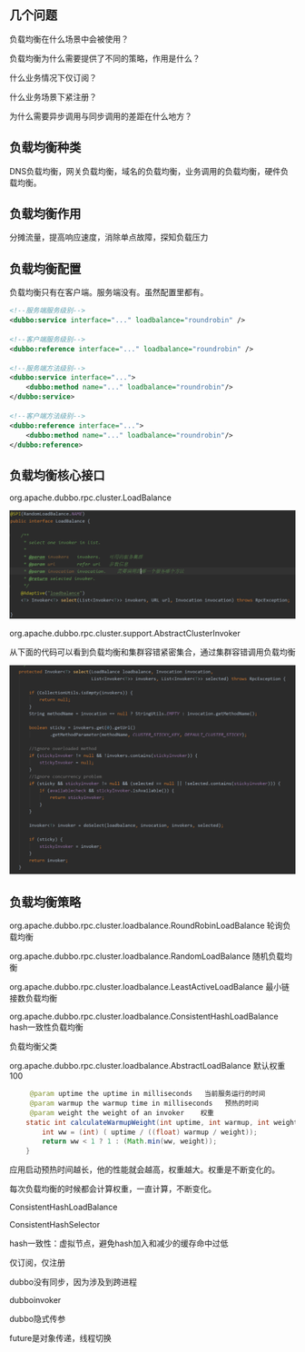 ## 几个问题



负载均衡在什么场景中会被使用？ 

负载均衡为什么需要提供了不同的策略，作用是什么？

 什么业务情况下仅订阅？ 

什么业务场景下紧注册？

为什么需要异步调用与同步调用的差距在什么地方？



## 负载均衡种类

DNS负载均衡，网关负载均衡，域名的负载均衡，业务调用的负载均衡，硬件负载均衡。



## 负载均衡作用

分摊流量，提高响应速度，消除单点故障，探知负载压力



## 负载均衡配置

负载均衡只有在客户端。服务端没有。虽然配置里都有。

```xml
<!--服务端服务级别-->
<dubbo:service interface="..." loadbalance="roundrobin" />

<!--客户端服务级别-->
<dubbo:reference interface="..." loadbalance="roundrobin" />

<!--服务端方法级别-->
<dubbo:service interface="...">
	<dubbo:method name="..." loadbalance="roundrobin"/>
</dubbo:service>

<!--客户端方法级别-->
<dubbo:reference interface="...">
	<dubbo:method name="..." loadbalance="roundrobin"/>
</dubbo:reference>
```



## 负载均衡核心接口

org.apache.dubbo.rpc.cluster.LoadBalance



![image-20191130103016008](images/image-20191130103016008.png)





org.apache.dubbo.rpc.cluster.support.AbstractClusterInvoker

从下面的代码可以看到负载均衡和集群容错紧密集合，通过集群容错调用负载均衡

![image-20191130103139583](images/image-20191130103139583.png)







## 负载均衡策略

org.apache.dubbo.rpc.cluster.loadbalance.RoundRobinLoadBalance    轮询负载均衡

org.apache.dubbo.rpc.cluster.loadbalance.RandomLoadBalance   随机负载均衡

org.apache.dubbo.rpc.cluster.loadbalance.LeastActiveLoadBalance   最小链接数负载均衡

org.apache.dubbo.rpc.cluster.loadbalance.ConsistentHashLoadBalance   hash一致性负载均衡





负载均衡父类

org.apache.dubbo.rpc.cluster.loadbalance.AbstractLoadBalance   默认权重100



```java
     @param uptime the uptime in milliseconds   当前服务运行的时间
     @param warmup the warmup time in milliseconds   预热的时间
     @param weight the weight of an invoker    权重    
    static int calculateWarmupWeight(int uptime, int warmup, int weight) {
        int ww = (int) ( uptime / ((float) warmup / weight));
        return ww < 1 ? 1 : (Math.min(ww, weight));
    }
```



应用启动预热时间越长，他的性能就会越高，权重越大。权重是不断变化的。



每次负载均衡的时候都会计算权重，一直计算，不断变化。	



ConsistentHashLoadBalance

ConsistentHashSelector

hash一致性：虚拟节点，避免hash加入和减少的缓存命中过低







仅订阅，仅注册





dubbo没有同步，因为涉及到跨进程

dubboinvoker



dubbo隐式传参

future是对象传递，线程切换


